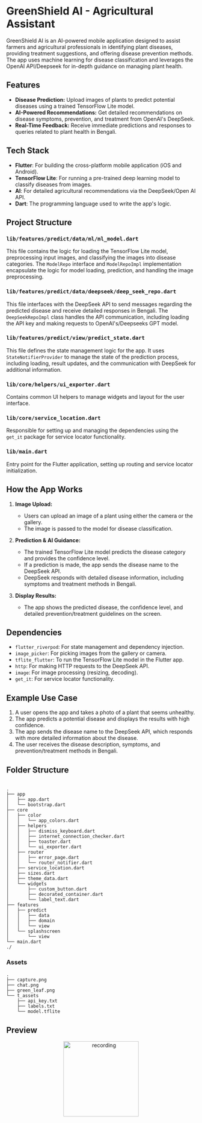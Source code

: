 
# GreenShield AI - Agricultural Assistant

GreenShield AI is an AI-powered mobile application designed to assist farmers and agricultural professionals in identifying plant diseases, providing treatment suggestions, and offering disease prevention methods. The app uses machine learning for disease classification and leverages the OpenAI API/Deepseek for in-depth guidance on managing plant health.

## Features

-   **Disease Prediction:** Upload images of plants to predict potential diseases using a trained TensorFlow Lite model.
-   **AI-Powered Recommendations:** Get detailed recommendations on disease symptoms, prevention, and treatment from OpenAI's DeepSeek.
-   **Real-Time Feedback:** Receive immediate predictions and responses to queries related to plant health in Bengali.

## Tech Stack

-   **Flutter**: For building the cross-platform mobile application (iOS and Android).
-   **TensorFlow Lite**: For running a pre-trained deep learning model to classify diseases from images.
-   **AI**: For detailed agricultural recommendations via the DeepSeek/Open AI API.
-   **Dart**: The programming language used to write the app's logic.

## Project Structure

### `lib/features/predict/data/ml/ml_model.dart`

This file contains the logic for loading the TensorFlow Lite model, preprocessing input images, and classifying the images into disease categories. The `ModelRepo` interface and `ModelRepoImpl` implementation encapsulate the logic for model loading, prediction, and handling the image preprocessing.

### `lib/features/predict/data/deepseek/deep_seek_repo.dart`

This file interfaces with the DeepSeek API to send messages regarding the predicted disease and receive detailed responses in Bengali. The `DeepSeekRepoImpl` class handles the API communication, including loading the API key and making requests to OpenAI's/Deepseeks GPT model.

### `lib/features/predict/view/predict_state.dart`

This file defines the state management logic for the app. It uses `StateNotifierProvider` to manage the state of the prediction process, including loading, result updates, and the communication with DeepSeek for additional information.

### `lib/core/helpers/ui_exporter.dart`

Contains common UI helpers to manage widgets and layout for the user interface.

### `lib/core/service_location.dart`

Responsible for setting up and managing the dependencies using the `get_it` package for service locator functionality.

### `lib/main.dart`

Entry point for the Flutter application, setting up routing and service locator initialization.

## How the App Works

1.  **Image Upload:**
    
    -   Users can upload an image of a plant using either the camera or the gallery.
    -   The image is passed to the model for disease classification.
2.  **Prediction & AI Guidance:**
    
    -   The trained TensorFlow Lite model predicts the disease category and provides the confidence level.
    -   If a prediction is made, the app sends the disease name to the DeepSeek API.
    -   DeepSeek responds with detailed disease information, including symptoms and treatment methods in Bengali.
3.  **Display Results:**
    
    -   The app shows the predicted disease, the confidence level, and detailed prevention/treatment guidelines on the screen.

## Dependencies

-   `flutter_riverpod`: For state management and dependency injection.
-   `image_picker`: For picking images from the gallery or camera.
-   `tflite_flutter`: To run the TensorFlow Lite model in the Flutter app.
-   `http`: For making HTTP requests to the DeepSeek API.
-   `image`: For image processing (resizing, decoding).
-   `get_it`: For service locator functionality.

## Example Use Case

1.  A user opens the app and takes a photo of a plant that seems unhealthy.
2.  The app predicts a potential disease and displays the results with high confidence.
3.  The app sends the disease name to the DeepSeek API, which responds with more detailed information about the disease.
4.  The user receives the disease description, symptoms, and prevention/treatment methods in Bengali.

## Folder Structure

```

.
├── app
│   ├── app.dart
│   └── bootstrap.dart
├── core
│   ├── color
│   │   └── app_colors.dart
│   ├── helpers
│   │   ├── dismiss_keyboard.dart
│   │   ├── internet_connection_checker.dart
│   │   ├── toaster.dart
│   │   └── ui_exporter.dart
│   ├── router
│   │   ├── error_page.dart
│   │   └── router_notifier.dart
│   ├── service_location.dart
│   ├── sizes.dart
│   ├── theme_data.dart
│   └── widgets
│       ├── custom_button.dart
│       ├── decorated_container.dart
│       └── label_text.dart
├── features
│   ├── predict
│   │   ├── data
│   │   ├── domain
│   │   └── view
│   └── splashscreen
│       └── view
└── main.dart
./

```


### Assets 
```
.
├── capture.png
├── chat.png
├── green_leaf.png
└── t_assets
    ├── api_key.txt
    ├── labels.txt
    └── model.tflite
```

## Preview
<p align="center">
  <img src="media/sr.gif" alt="recording" width="200" />
</p>
